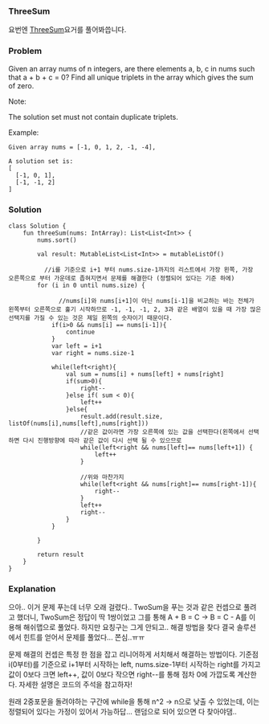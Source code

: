 ### ThreeSum

요번엔 [ThreeSum](https://leetcode.com/problems/3sum/)요거를 풀어봐씁니다.

### Problem
Given an array nums of n integers, are there elements a, b, c in nums such that a + b + c = 0? Find all unique triplets in the array which gives the sum of zero.

Note:

The solution set must not contain duplicate triplets.

Example:

```
Given array nums = [-1, 0, 1, 2, -1, -4],

A solution set is:
[
  [-1, 0, 1],
  [-1, -1, 2]
]
```

### Solution

```
class Solution {
    fun threeSum(nums: IntArray): List<List<Int>> {
        nums.sort()

        val result: MutableList<List<Int>> = mutableListOf()

		  //i를 기준으로 i+1 부터 nums.size-1까지의 리스트에서 가장 왼쪽, 가장 오른쪽으로 부터 가운데로 좁혀지면서 문제를 해결한다 (정렬되어 있다는 기준 하에)
        for (i in 0 until nums.size) {
			
			  //nums[i]와 nums[i+1]이 아닌 nums[i-1]을 비교하는 바는 전체가 왼쪽부터 오른쪽으로 훑기 시작하므로 -1, -1, -1, 2, 3과 같은 배열이 있을 때 가장 많은 선택지를 가질 수 있는 것은 제일 왼쪽의 숫자이기 때문이다. 
            if(i>0 && nums[i] == nums[i-1]){
                continue
            }
            var left = i+1
            var right = nums.size-1

            while(left<right){
                val sum = nums[i] + nums[left] + nums[right]
                if(sum>0){
                    right--
                }else if( sum < 0){
                    left++
                }else{
                    result.add(result.size, listOf(nums[i],nums[left],nums[right]))
                    //같은 값이라면 가장 오른쪽에 있는 값을 선택한다(왼쪽에서 선택하면 다시 진행방향에 따라 같은 값이 다시 선택 될 수 있으므로
                    while(left<right && nums[left]== nums[left+1]) {
                        left++
                    }
                    
                    //위와 마찬가지
                    while(left<right && nums[right]== nums[right-1]){
                        right--
                    }
                    left++
                    right--
                }
            }

        }

        return result
    }
}
```

### Explanation

으아.. 이거 문제 푸는데 너무 오래 걸렸다.. TwoSum을 푸는 것과 같은 컨셉으로 풀려고 했더니, TwoSum은 정답이 딱 1쌍이었고 그를 통해 A + B = C -> B = C - A를 이용해 해쉬맵으로 풀었다. 하지만 요칭구는 그게 안되고.. 해결 방법을 찾다 결국 솔루션에서 힌트를 얻어서 문제를 풀었다... 쫀심..ㅠㅠ

문제 해결의 컨셉은 특정 한 점을 잡고 리니어하게 서치해서 해결하는 방법이다. 기준점 i(0부터)를 기준으로 i+1부터 시작하는 left, nums.size-1부터 시작하는 right를 가지고 값이 0보다 크면 left++, 값이 0보다 작으면 right--를 통해 점차 0에 가깝도록 계산한다. 자세한 설명은 코드의 주석을 참고하자!

원래 2중포문을 돌려야하는 구간에 while을 통해 n^2 -> n으로 낮출 수 있었는데, 이는 정렬되어 있다는 가정이 있어서 가능하답... 랜덤으로 되어 있으면 다 찾아야댐..